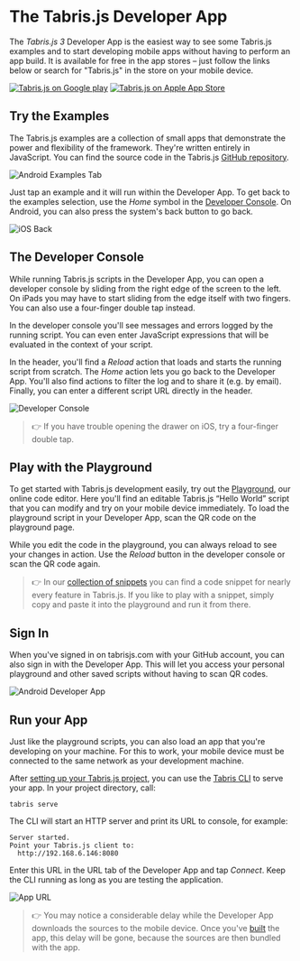 ---
---
# The Tabris.js Developer App

The *Tabris.js 3* Developer App is the easiest way to see some Tabris.js examples and to start developing mobile apps without having to perform an app build.
It is available for free in the app stores – just follow the links below or search for "Tabris.js" in the store on your mobile device.

[![Tabris.js on Google play](https://tabrisjs.com/assets/img/playstore-badge.png)](https://play.google.com/store/apps/details?id=com.eclipsesource.tabris.js)
[![Tabris.js on Apple App Store](https://tabrisjs.com/assets/img/appstore-badge.png)](https://itunes.apple.com/us/app/tabris-js/id939600018?mt=8)

## Try the Examples

The Tabris.js examples are a collection of small apps that demonstrate the power and flexibility of the framework.
They're written entirely in JavaScript.
You can find the source code in the Tabris.js [GitHub repository](https://github.com/eclipsesource/tabris-js/tree/master/examples).

![Android Examples Tab](img/examples.png)

Just tap an example and it will run within the Developer App.
To get back to the examples selection, use the *Home* symbol in the [Developer Console](#the-developer-console).
On Android, you can also press the system's back button to go back.

![iOS Back](img/back-ios.png)

## The Developer Console

While running Tabris.js scripts in the Developer App, you can open a developer console by sliding from the right edge of the screen to the left.
On iPads you may have to start sliding from the edge itself with two fingers. You can also use a four-finger double tap instead.

In the developer console you'll see messages and errors logged by the running script.
You can even enter JavaScript expressions that will be evaluated in the context of your script.

In the header, you'll find a *Reload* action that loads and starts the running script from scratch.
The *Home* action lets you go back to the Developer App.
You'll also find actions to filter the log and to share it (e.g. by email).
Finally, you can enter a different script URL directly in the header.

![Developer Console](img/console-android.png)

> :point_right: If you have trouble opening the drawer on iOS, try a four-finger double tap.

## Play with the Playground

To get started with Tabris.js development easily, try out the [Playground](https://tabrisjs.com/playground), our online code editor.
Here you'll find an editable Tabris.js “Hello World” script that you can modify and try on your mobile device immediately.
To load the playground script in your Developer App, scan the QR code on the playground page.

While you edit the code in the playground, you can always reload to see your changes in action.
Use the *Reload* button in the developer console or scan the QR code again.

> :point_right: In our [collection of snippets](https://github.com/eclipsesource/tabris-js/tree/master/snippets) you can find a code snippet for nearly every feature in Tabris.js.
If you like to play with a snippet, simply copy and paste it into the playground and run it from there.

## Sign In

When you've signed in on tabrisjs.com with your GitHub account, you can also sign in with the Developer App.
This will let you access your personal playground and other saved scripts without having to scan QR codes.

![Android Developer App](img/welcome-screen.png)

## Run your App

Just like the playground scripts, you can also load an app that you're developing on your machine.
For this to work, your mobile device must be connected to the same network as your development machine.

After [setting up your Tabris.js project](getting-started.md), you can use the [Tabris CLI](https://www.npmjs.com/package/tabris-cli) to serve your app.
In your project directory, call:

    tabris serve

The CLI will start an HTTP server and print its URL to console, for example:

    Server started.
    Point your Tabris.js client to:
      http://192.168.6.146:8080

Enter this URL in the URL tab of the Developer App and tap *Connect*.
Keep the CLI running as long as you are testing the application.

![App URL](img/app-url.png)

> :point_right: You may notice a considerable delay while the Developer App downloads the sources to the mobile device. Once you've [built](#publishing-your-app) the app, this delay will be gone, because the sources are then bundled with the app.
